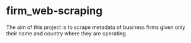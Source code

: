 # firm_web-scraping
The aim of this project is to scrape metadata of business firms given only their name and country where they are operating.
